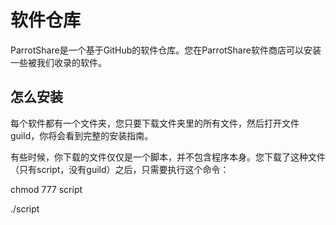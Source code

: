 # 软件仓库

ParrotShare是一个基于GitHub的软件仓库。您在ParrotShare软件商店可以安装一些被我们收录的软件。

## 怎么安装

每个软件都有一个文件夹，您只要下载文件夹里的所有文件，然后打开文件guild，你将会看到完整的安装指南。

有些时候，你下载的文件仅仅是一个脚本，并不包含程序本身。您下载了这种文件（只有script，没有guild）之后，只需要执行这个命令：

chmod 777 script

./script